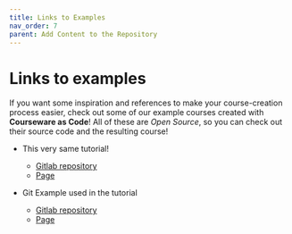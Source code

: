 ```yaml
---
title: Links to Examples
nav_order: 7
parent: Add Content to the Repository
---
```


# Links to examples

If you want some inspiration and references to make your course-creation process easier, check out some of our example courses created with **Courseware as Code**!
All of these are *Open Source*, so you can check out their source code and the resulting course!

- This very same tutorial!
    - <a href="https://gitlab.com/devops-education/cwac-workshop" target="_blank">Gitlab repository</a>
    - <a href="https://devops-education.gitlab.io/cwac-workshop/" target="_blank">Page</a>

- Git Example used in the tutorial
    - <a href="https://gitlab.com/devops-education/pj-cwac-git-example" target="_blank">Gitlab repository</a>
    - <a href="https://devops-education.gitlab.io/pj-cwac-git-example/" target="_blank">Page</a>
